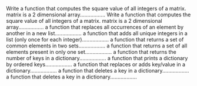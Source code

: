 Write a function that computes the square value of all integers of a matrix. matrix is a 2 dimensional array.................
Write a function that computes the square value of all integers of a matrix. matrix is a 2 dimensional array.................
a function that replaces all occurrences of an element by another in a new list..................
a function that adds all unique integers in a list (only once for each integer)..................
a function that returns a set of common elements in two sets..................
a function that returns a set of all elements present in only one set..................
a function that returns the number of keys in a dictionary..................
a function that prints a dictionary by ordered keys..................
a function that replaces or adds key/value in a dictionary..................
a function that deletes a key in a dictionary..................
a function that deletes a key in a dictionary..................
